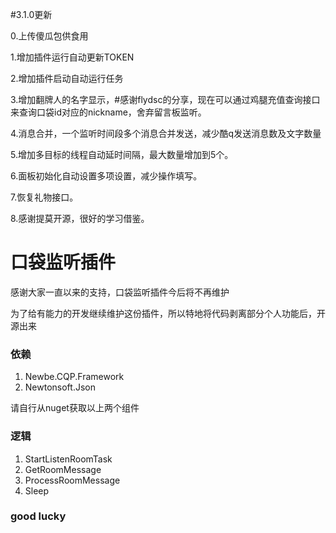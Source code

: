 #3.1.0更新<br>
<p>0.上传傻瓜包供食用<br></p>
<p>1.增加插件运行自动更新TOKEN<br></p>
<p>2.增加插件启动自动运行任务<br></p>
<p>3.增加翻牌人的名字显示，#感谢flydsc的分享，现在可以通过鸡腿充值查询接口来查询口袋id对应的nickname，舍弃留言板监听。<br></p>
<p>4.消息合并，一个监听时间段多个消息合并发送，减少酷q发送消息数及文字数量<br></p>
<p>5.增加多目标的线程自动延时间隔，最大数量增加到5个。<br></p>
<p>6.面板初始化自动设置多项设置，减少操作填写。<br></p>
<p>7.恢复礼物接口。<br></p>
<p>8.感谢提莫开源，很好的学习借鉴。<br></p>

# 口袋监听插件
<p>感谢大家一直以来的支持，口袋监听插件今后将不再维护</p>
<p>为了给有能力的开发继续维护这份插件，所以特地将代码剥离部分个人功能后，开源出来</p>

### 依赖
1. Newbe.CQP.Framework
2. Newtonsoft.Json
<p>请自行从nuget获取以上两个组件</p>

### 逻辑
1. StartListenRoomTask
2. GetRoomMessage
3. ProcessRoomMessage
4. Sleep

### good lucky
